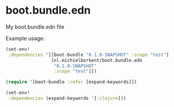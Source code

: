# boot.bundle.edn
My boot.bundle.edn file

Example usage:

```clojure
(set-env!
 :dependencies '[[boot-bundle "0.1.0-SNAPSHOT" :scope "test"]
                 [nl.michielborkent/boot.bundle.edn
                  "0.1.0-SNAPSHOT"
                  :scope "test"]])

(require '[boot-bundle :refer [expand-keywords]])

(set-env!
 :dependencies (expand-keywords '[:clojure]))
```

